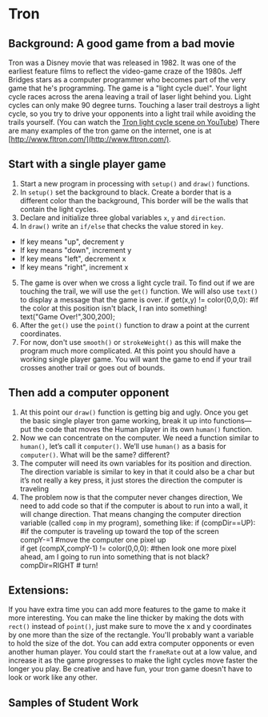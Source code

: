 Tron
====
Background: A good game from a bad movie
-----------------------------------------
Tron was a Disney movie that was released in 1982. It was one of the earliest feature films to reflect the video-game craze of the 1980s. Jeff Bridges stars as a computer programmer who becomes part of the very game that he's programming. The game is a "light cycle duel". Your light cycle races across the arena leaving a trail of laser light behind you. Light cycles can only make 90 degree turns. Touching a laser trail destroys a light cycle, so you try to drive your opponents into a light trail while avoiding the trails yourself. (You can watch the [Tron light cycle scene on YouTube](https://www.youtube.com/watch?v=-BZxGhNdz1k)) There are many examples of the tron game on the internet, one is at [http://www.fltron.com/](http://www.fltron.com/).
 

 
Start with a single player game
-------------------------------
 
1. Start a new program in processing with `setup()` and `draw()` functions.
2. In `setup()` set the background to black. Create a border that is a different color than the background, This border will be the walls that contain the light cycles.
3. Declare and initialize three global variables `x`, `y` and `direction`.
4. In `draw()` write an `if/else` that checks the value stored in `key`.
+ If key means "up", decrement y
+ If key means "down", increment y
+ If key means "left", decrement x
+ If key means "right", increment x
5. The game is over when we cross a light cycle trail. To find out if we are touching the trail, we will use the `get()` function. We will also use `text()` to display a message that the game is over.
    if get(x,y) != color(0,0,0): #if the color at this position isn't black, I ran into something!       
    text("Game Over!",300,200);   
6. After the `get()` use the `point()` function to draw a point at the current coordinates.
7. For now, don't use `smooth()` or `strokeWeight()` as this will make the program much more complicated.
At this point you should have a working single player game. You will want the game to end if your trail crosses another trail or goes out of bounds.
 
Then add a computer opponent
----------------------------
1. At this point our `draw()` function is getting big and ugly. Once you get the basic single player tron game working, break it up into functions—put the code that moves the Human player in its own `human()` function.
2. Now we can concentrate on the computer. We need a function similar to `human()`, let’s call it `computer()`. We’ll use `human()` as a basis for `computer()`. What will be the same? different?
3. The computer will need its own variables for its position and direction. The direction variable is similar to key in that it could also be a char but it’s not really a key press, it just stores the direction the computer is traveling
4. The problem now is that the computer never changes direction, We need to add code so that if the computer is about to run into a wall, it will change direction. That means changing the computer direction variable (called `comp` in my program), something like:
    if (compDir==UP): #if the computer is traveling up toward the top of the screen        
      compY-=1 #move the computer one pixel up     
    if get (compX,compY-1)  != color(0,0,0): #then look one more pixel ahead, am I going to run into something that is not black?             compDir=RIGHT  # turn!     

Extensions:
-----------
If you have extra time you can add more features to the game to make it more interesting. You can make the line thicker by making the dots with `rect()` instead of `point()`, just make sure to move the x and y coordinates by one more than the size of the rectangle. You'll probably want a variable to hold the size of the dot. You can add extra computer opponents or even another human player. You could start the `frameRate` out at a low value, and increase it as the game progresses to make the light cycles move faster the longer you play. Be creative and have fun, your tron game doesn't have to look or work like any other.

Samples of Student Work
-----------------------
